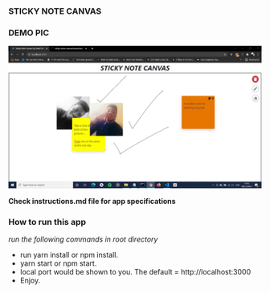 ### STICKY NOTE CANVAS

### DEMO PIC

![DEMO PIC](demo_pic.jpg)

**Check instructions.md file for app specifications**

### How to run this app

_run the following commands in root directory_

- run yarn install or npm install.
- yarn start or npm start.
- local port would be shown to you. The default = http://localhost:3000
- Enjoy.
